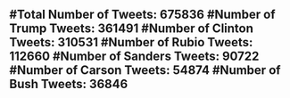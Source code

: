 #Total Number of Tweets: 675836 
#Number of Trump Tweets: 361491
#Number of Clinton Tweets: 310531
#Number of Rubio Tweets: 112660
#Number of Sanders Tweets: 90722
#Number of Carson Tweets: 54874
#Number of Bush Tweets: 36846
---
